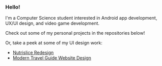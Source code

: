 ### Hello!

I'm a Computer Science student interested in Android app development, UX/UI design, and video game development.

Check out some of my personal projects in the repositories below! 

Or, take a peek at some of my UI design work:
* [Nutrislice Redesign](https://www.figma.com/proto/dhWAJqppcoOl6s9kKorOAG/NS-Redesign?node-id=4%3A9&scaling=scale-down)
* [Modern Travel Guide Website Design](https://www.figma.com/proto/OkYdEtmN1jJVCmaUxsdCsy/Modern-Travel-Guide-Website-Design?node-id=0%3A3&scaling=scale-down)

